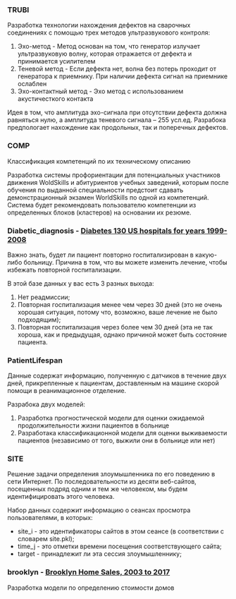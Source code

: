 ### TRUBI
Разработка технологии нахождения дефектов на сварочных соединениях с помощью трех методов ультразвукового контроля: 
1. Эхо-метод - Метод основан на том, что генератор излучает ультразвуковую волну, которая отражается от дефекта и принимается усилителем
2. Теневой метод - Если дефекта нет, волна без потерь проходит от генератора к приемнику. При наличии дефекта сигнал на приемнике ослаблен
3. Эхо-контактный метод - Эхо метод с использованием акустичесткого контакта

Идея в том, что амплитуда эхо-сигнала при отсутствии дефекта должна равняться нулю, а амплитуда теневого сигнала – 255 усл.ед.
Разрабока предпологает нахождение как продольных, так и поперечных дефектов. 

### COMP
  Классификация компетенций по их техническому описанию 

  Разработка системы профориентации для потенциальных участников движения WoldSkills и абитуриентов учебных заведений, которым после обучения по выданной специальности предстоит сдавать демонстрационный экзамен WorldSkills по одной из компетенций. Система будет рекомендовать пользователю компетенции из определенных блоков (кластеров) на основании их резюме. 

### Diabetic_diagnosis - [Diabetes 130 US hospitals for years 1999-2008](https://www.kaggle.com/brandao/diabetes?select=diabetic_data.csv)
  Важно знать, будет ли пациент повторно госпитализирован в какую-либо больницу. Причина в том, что вы можете изменить лечение, чтобы избежать повторной госпитализации.

  В этой базе данных у вас есть 3 разных выхода:

  1. Нет реадмиссии;
  2. Повторная госпитализация менее чем через 30 дней (это не очень хорошая ситуация, потому что, возможно, ваше лечение не было подходящим);
  3. Повторная госпитализация через более чем 30 дней (эта не так хороша, как и предыдущая, однако причиной может быть состояние пациента.


### PatientLifespan
Данные содержат информацию, полученную с датчиков в течение двух дней, прикрепленные к пациентам, доставленным на машине скорой помощи в реанимационное отделение. 

Разрабока двух моделей:
1. Разработка прогностической модели для оценки ожидаемой продолжительности жизни пациентов в больнице
2. Разработака классификационной модели для оценки выживаемости пациентов (независимо от того, выжили они в больнице или нет)

### SITE
Решение задачи определения злоумышленника по его поведению в сети Интернет. По последовательности из десяти веб-сайтов, посещенных подряд одним и тем же человеком, мы будем идентифицировать этого человека.

Набор данных содержит информацию о сеансах просмотра пользователями, в которых:
- site_i - это идентификаторы сайтов в этом сеансе (в соответствии с словарем site.pkl);
- time_j - это отметки времени посещения соответствующего сайта;
- target - принадлежит ли эта сессия злоумышленнику;

### brooklyn - [Brooklyn Home Sales, 2003 to 2017](https://www.kaggle.com/tianhwu/brooklynhomes2003to2017)

Разработка модели по определению стоимости домов 


